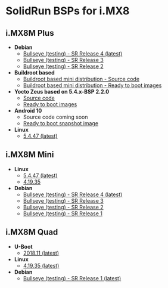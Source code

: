 # SolidRun BSPs for i.MX8

## i.MX8M Plus

- **Debian**
  - [Bullseye (testing) - SR Release 4 (latest)](https://github.com/SolidRun/documentation/blob/bsp/imx8/debian-11_sr4.md)
  - [Bullseye (testing) - SR Release 3](https://github.com/SolidRun/documentation/blob/bsp/imx8/debian-11_sr3.md)
  - [Bullseye (testing) - SR Release 2](https://github.com/SolidRun/documentation/blob/bsp/imx8/debian-11_sr2.md)
- **Buildroot based**
  - [Buildroot based mini distribution - Source code](https://github.com/SolidRun/imx8mp_build)
  - [Buildroot based mini distribution - Ready to boot images](https://images.solid-run.com/IMX8/imx8mp_build)
- **Yocto Zeus based on 5.4.x-BSP 2.2.0**
  - [Source code](https://github.com/SolidRun/meta-solidrun-arm-imx8/tree/zeus-imx8mp)
  - [Ready to boot images](https://images.solid-run.com/IMX8/imx8mp_yocto_zeus-5.4.47-2.2.0)
- **Android 10**
  - Source code coming soon
  - [Ready to boot snapshot image](https://images.solid-run.com/IMX8/Android)
- **Linux**
  - [5.4.47 (latest)](https://github.com/SolidRun/linux-stable/tree/linux-5.4.y-imx8)

## i.MX8M Mini

- **Linux**
  - [5.4.47 (latest)](https://github.com/SolidRun/linux-stable/tree/linux-5.4.y-imx8)
  - [4.19.35](https://github.com/SolidRun/linux-stable/tree/linux-4.19.y-imx8)
- **Debian**
  - [Bullseye (testing) - SR Release 4 (latest)](https://github.com/SolidRun/documentation/blob/bsp/imx8/debian-11_sr4.md)
  - [Bullseye (testing) - SR Release 3](https://github.com/SolidRun/documentation/blob/bsp/imx8/debian-11_sr3.md)
  - [Bullseye (testing) - SR Release 2](https://github.com/SolidRun/documentation/blob/bsp/imx8/debian-11_sr2.md)
  - [Bullseye (testing) - SR Release 1](https://github.com/SolidRun/documentation/blob/bsp/imx8/debian-11_sr.md)

## i.MX8M Quad

- **U-Boot**
  - [2018.11 (latest)](https://github.com/SolidRun/u-boot/tree/v2018.11-solidrun-1gb)
- **Linux**
  - [4.19.35 (latest)](https://github.com/SolidRun/linux-stable/tree/linux-4.19.y-imx8)
- **Debian**
  - [Bullseye (testing) - SR Release 1 (latest)](https://github.com/SolidRun/documentation/blob/bsp/imx8/debian-11_sr.md)
